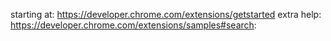 starting at: https://developer.chrome.com/extensions/getstarted
extra help: https://developer.chrome.com/extensions/samples#search:
